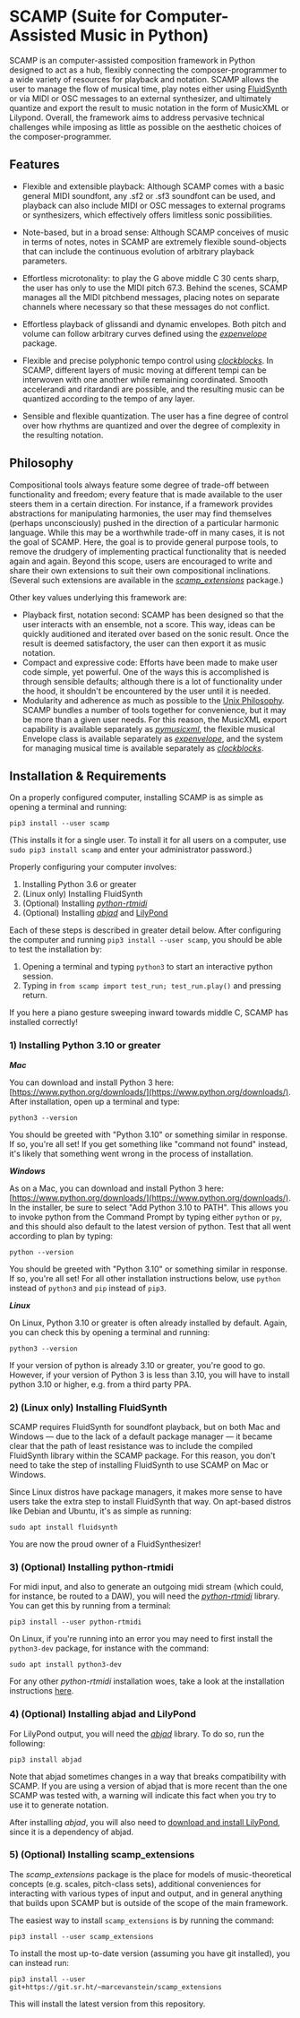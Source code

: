 # SCAMP (Suite for Computer-Assisted Music in Python)

SCAMP is an computer-assisted composition framework in Python designed to act as a hub, flexibly connecting the 
composer-programmer to a wide variety of resources for playback and notation. SCAMP allows the user to 
manage the flow of musical time, play notes either using [FluidSynth](http://www.fluidsynth.org/) or via MIDI or OSC messages
to an external synthesizer, and ultimately quantize and export the result to music notation in the form of MusicXML or Lilypond. 
Overall, the framework aims to address pervasive technical challenges while imposing as little as possible on the aesthetic choices 
of the composer-programmer. 

## Features

- Flexible and extensible playback: Although SCAMP comes with a basic general MIDI soundfont, 
any .sf2 or .sf3 soundfont can be used, and playback can also include MIDI or OSC messages to external 
programs or synthesizers, which effectively offers limitless sonic possibilities.

- Note-based, but in a broad sense: Although SCAMP conceives of music in terms of notes, notes in
SCAMP are extremely flexible sound-objects that can include the continuous evolution of arbitrary 
playback parameters.

- Effortless microtonality: to play the G above middle C 30 cents sharp, the user has only 
to use the MIDI pitch 67.3. Behind the scenes, SCAMP manages all the MIDI pitchbend 
messages, placing notes on separate channels where necessary so that these messages do 
not conflict.

- Effortless playback of glissandi and dynamic envelopes. Both pitch and volume can follow 
arbitrary curves defined using the [_expenvelope_](https://git.sr.ht/~marcevanstein/expenvelope) package.

- Flexible and precise polyphonic tempo control using [_clockblocks_](https://git.sr.ht/~marcevanstein/clockblocks). 
In SCAMP, different layers of music moving at different tempi can be interwoven with one 
another while remaining coordinated. Smooth accelerandi and ritardandi are possible, and the 
resulting music can be quantized according to the tempo of any layer.

- Sensible and flexible quantization. The user has a fine degree of control over how rhythms 
are quantized and over the degree of complexity in the resulting notation.

## Philosophy

Compositional tools always feature some degree of trade-off between functionality and freedom; 
every feature that is made available to the user steers them in a certain direction. For 
instance, if a framework provides abstractions for manipulating harmonies, the user may find 
themselves (perhaps unconsciously) pushed in the direction of a particular harmonic language. 
While this may be a worthwhile trade-off in many cases, it is not the goal of SCAMP. Here, 
the goal is to provide general purpose tools, to remove the drudgery of implementing practical 
functionality that is needed again and again. Beyond this scope, users are encouraged to write 
and share their own extensions to suit their own compositional inclinations. (Several such 
extensions are available in the [_scamp_extensions_](https://git.sr.ht/~marcevanstein/scamp_extensions) package.)

Other key values underlying this framework are:

- Playback first, notation second: SCAMP has been designed so that the user interacts with an 
ensemble, not a score. This way, ideas can be quickly auditioned and iterated over based on the 
sonic result. Once the result is deemed satisfactory, the user can then export it as music notation.
- Compact and expressive code: Efforts have been made to make user code simple, yet powerful. 
One of the ways this is accomplished is through sensible defaults; although there is a lot of 
functionality under the hood, it shouldn't be encountered by the user until it is needed.
- Modularity and adherence as much as possible to the [Unix Philosophy](https://en.wikipedia.org/wiki/Unix_philosophy). 
SCAMP bundles a number of tools together for convenience, but it may be more than a given user 
needs. For this reason, the MusicXML export capability is available separately as 
[_pymusicxml_](https://git.sr.ht/~marcevanstein/pymusicxml), the flexible musical Envelope 
class is available separately as [_expenvelope_](https://git.sr.ht/~marcevanstein/expenvelope), 
and the system for managing musical time is available separately as [_clockblocks_](https://git.sr.ht/~marcevanstein/clockblocks).


## Installation & Requirements

On a properly configured computer, installing SCAMP is as simple as opening a terminal and 
running:

`pip3 install --user scamp`

(This installs it for a single user. To install it for all users on a computer, use `sudo pip3 install scamp` and enter your administrator password.)

Properly configuring your computer involves:

1) Installing Python 3.6 or greater
2) (Linux only) Installing FluidSynth
3) (Optional) Installing [_python-rtmidi_](https://spotlightkid.github.io/python-rtmidi/)
4) (Optional) Installing [_abjad_](https://github.com/Abjad/abjad) and [LilyPond](https://lilypond.org/)

Each of these steps is described in greater detail below. After configuring the computer and 
running `pip3 install --user scamp`, you should be able to test the installation by:

1) Opening a terminal and typing `python3` to start an interactive python session.
2) Typing in `from scamp import test_run; test_run.play()` and pressing return.

If you here a piano gesture sweeping inward towards middle C, SCAMP has installed correctly!

### 1) Installing Python 3.10 or greater

___Mac___

You can download and install Python 3 here: [https://www.python.org/downloads/](https://www.python.org/downloads/). After installation, open up a terminal and type:

`python3 --version`

You should be greeted with "Python 3.10" or something similar in response. If so, you're all set! 
If you get something like "command not found" instead, it's likely that something went wrong in the process of installation.

___Windows___

As on a Mac, you can download and install Python 3 here: [https://www.python.org/downloads/](https://www.python.org/downloads/). 
In the installer, be sure to select "Add Python 3.10 to PATH". This allows you to invoke python from the Command Prompt 
by typing either `python` or `py`, and this should also default to the latest version of python. Test that all went
according to plan by typing:

`python --version`

You should be greeted with "Python 3.10" or something similar in response. If so, you're all set! For all other installation instructions below, use `python` instead of `python3` and `pip` instead of `pip3`.

___Linux___

On Linux, Python 3.10 or greater is often already installed by default. Again, you can check this 
by opening a terminal and running:

`python3 --version`

If your version of python is already 3.10 or greater, you're good to go. However, if your version 
of Python 3 is less than 3.10, you will have to install python 3.10 or higher, e.g. from a third 
party PPA.

### 2) (Linux only) Installing FluidSynth

SCAMP requires FluidSynth for soundfont playback, but on both Mac and Windows &mdash; due to
the lack of a default package manager &mdash; it became clear that the path of least resistance was to 
include the compiled FluidSynth library within the SCAMP package. For this reason, you don't need to
take the step of installing FluidSynth to use SCAMP on Mac or Windows.

Since Linux distros have package managers, it makes more sense to have users take the extra
step to install FluidSynth that way. On apt-based distros like Debian and Ubuntu, 
it's as simple as running:

`sudo apt install fluidsynth`

You are now the proud owner of a FluidSynthesizer!

### 3) (Optional) Installing python-rtmidi

For midi input, and also to generate an outgoing midi stream (which could, for instance, be 
routed to a DAW), you will need the [_python-rtmidi_](https://pypi.org/project/python-rtmidi/) 
library. You can get this by running from a terminal:

`pip3 install --user python-rtmidi` 

On Linux, if you're running into an error you may need to first install the `python3-dev` 
package, for instance with the command:

`sudo apt install python3-dev`

For any other _python-rtmidi_ installation woes, take a look at the installation instructions 
[here](https://spotlightkid.github.io/python-rtmidi/installation.html).

### 4) (Optional) Installing abjad and LilyPond

For LilyPond output, you will need the [_abjad_](http://abjad.mbrsi.org/installation.html) library. To do so, 
run the following:

```
pip3 install abjad
```

Note that abjad sometimes changes in a way that breaks compatibility with SCAMP. If you are using a version of abjad 
that is more recent than the one SCAMP was tested with, a warning will indicate this fact when you try to use 
it to generate notation.

After installing _abjad_, you will also need to [download and install LilyPond](https://lilypond.org/), since it
is a dependency of abjad.

### 5) (Optional) Installing scamp_extensions

The *scamp_extensions* package is the place for models of music-theoretical concepts (e.g. scales, pitch-class sets), 
additional conveniences for interacting with various types of input and output, and in general anything that builds 
upon SCAMP but is outside of the scope of the main framework.

The easiest way to install `scamp_extensions` is by running the command:

```
pip3 install --user scamp_extensions
```

To install the most up-to-date version (assuming you have git installed), you can instead run:

```
pip3 install --user git+https://git.sr.ht/~marcevanstein/scamp_extensions
```

This will install the latest version from this repository.
